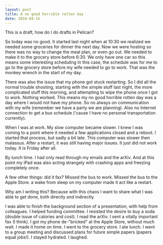 ```yaml
---
layout: post
title: A no good horrible rotten day
date: 2016-04-15
---
```


This is a draft, how do I do drafts in Pelican?

So today was no good. It started last night when at 10:30 we realized we needed some groceries for dinner the next day. Now we were hosting so there was no way to change the meal plan, or even go out. We needed to make it to the grocery store before 6:30. We only have one car so this means some interesting scheduling In this case, the schedule was for me to go to the grocery store before my wife needed to go to work. That was the monkey wrench in the start of my day.

There was also the issue that my phone got stuck restarting. So I did all the normal trouble shooting, starting with the simple stuff last night, the more complicated stuff this morning, and attempting to wipe the phone once I got to work. Nothing worked. This means my no good horrible rotten day was a day where I would not have my phone. So no always on communication with my wife (remember we have a party we are planning). Also no Internet connection to get a bus schedule ('cause I have no personal transportation currently).

When I was at work. My slow computer became slower. I knew I was coming to a point where it needed a few applications closed and a reboot. I started that process, but sadly a bit late. This computer was slower then malassus. After a restart, it was still having major issues. It just did not work today. It is Friday after all.

By lunch time. I had only read through my emails and the arXiv. And at this point my iPad was also acting strangely with crashing apps and freezing completely once.

A few other things: did it fax? Missed the bus to work. Missed the bus to the Apple Store. a wake from sleep on my computer made it act like a restart.

Why am I writing this? Because with this chaos I want to share what I was able to get done, both directly and indirectly.

I was able to finish the background section of a presentation, with help from colleagues. I helped funding committee. I resisted the desire to buy a soda (double issue of calories and cost). I read the arXiv. I sent a vitally important fax (I think). I got my phone de-"bricked" at the Apple Store, without much wait. I made it home on time. I went to the grocery store. I ate lunch. I went to a group meeting and discussed plans for future simple papers (papers equal jobs!). I stayed hydrated. I laughed.
